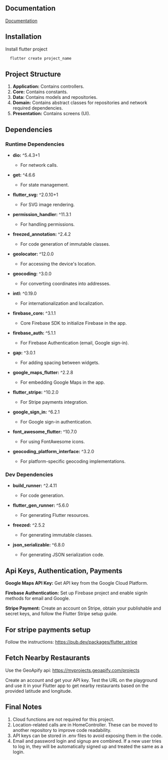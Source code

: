 
## Documentation

[Documentation](https://linktodocumentation)


## Installation

Install flutter project 

```bash
  flutter create project_name
```
    
## Project Structure

1. **Application:** Contains controllers.
2. **Core:** Contains constants.
3. **Data:** Contains models and repositories.
4. **Domain:** Contains abstract classes for repositories and network required dependencies.
5. **Presentation:** Contains screens (UI).


## Dependencies
### Runtime Dependencies
- **dio:** ^5.4.3+1
  - For network calls.

- **get:** ^4.6.6
  - For state management.

- **flutter_svg:** ^2.0.10+1
  - For SVG image rendering.

- **permission_handler:** ^11.3.1
  - For handling permissions.

- **freezed_annotation:** ^2.4.2
  - For code generation of immutable classes.

- **geolocator:** ^12.0.0
  - For accessing the device's location.

- **geocoding:** ^3.0.0
  - For converting coordinates into addresses.

- **intl:** ^0.19.0
  - For internationalization and localization.

- **firebase_core:** ^3.1.1
  - Core Firebase SDK to initialize Firebase in the app.

- **firebase_auth:** ^5.1.1
  - For Firebase Authentication (email, Google sign-in).

- **gap:** ^3.0.1
  - For adding spacing between widgets.

- **google_maps_flutter:** ^2.2.8
  - For embedding Google Maps in the app.

- **flutter_stripe:** ^10.2.0
  - For Stripe payments integration.

- **google_sign_in:** ^6.2.1
  - For Google sign-in authentication.

- **font_awesome_flutter:** ^10.7.0
  - For using FontAwesome icons.

- **geocoding_platform_interface:** ^3.2.0
  - For platform-specific geocoding implementations.

### Dev Dependencies
- **build_runner:** ^2.4.11
  - For code generation.

- **flutter_gen_runner:** ^5.6.0
  - For generating Flutter resources.

- **freezed:** ^2.5.2
  - For generating immutable classes.

- **json_serializable:** ^6.8.0
  - For generating JSON serialization code.


## Api Keys, Authentication, Payments
**Google Maps API Key:** Get API key from the Google Cloud Platform.

**Firebase Authentication:** Set up Firebase project and enable signIn methods for email and Google.

**Stripe Payment:** Create an account on Stripe, obtain your publishable and secret keys, and follow the Flutter Stripe setup guide.

## For stripe payments setup

Follow the instructions: https://pub.dev/packages/flutter_stripe

## Fetch Nearby Restaurants
Use the GeoApify api: https://myprojects.geoapify.com/projects

Create an account and get your API key.
Test the URL on the playground and use it in your Flutter app to get nearby restaurants based on the provided latitude and longitude.

## Final Notes
1. Cloud functions are not required for this project.
2. Location-related calls are in HomeController. These can be moved to another repository to improve code readability.
3. API keys can be stored in .env files to avoid exposing them in the code.
4. Email and password login and signup are combined. If a new user tries to log in, they will be automatically signed up and treated the same as a login.
